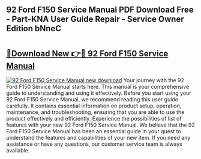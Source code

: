 ## 92 Ford F150 Service Manual PDF Download Free - Part-KNA User Guide Repair - Service Owner Edition bNneC

# <h2><a href="http://bc79227.oget.top/?id=92+Ford+F150+Service+Manual">🔗Download New 👉🔴 92 Ford F150 Service Manual</a></h2>

[![92 Ford F150 Service Manual new download](https://i.imgur.com/5g1atiW.png)](http://bc79227.oget.top/?id=92+Ford+F150+Service+Manual)
Your journey with the 92 Ford F150 Service Manual starts here. This manual is your comprehensive guide to understanding and using it effectively. Before you start using your 92 Ford F150 Service Manual, we recommend reading this user guide carefully. It contains essential information on product setup, operation, maintenance, and troubleshooting, ensuring that you are able to use the product effectively and efficiently. Experience the possibilities of list of features with your new 92 Ford F150 Service Manual. We believe that the 92 Ford F150 Service Manual has been an essential guide in your quest to understand the features and capabilities of your new item. If you need any assistance or have any questions, our customer service team is always available.
